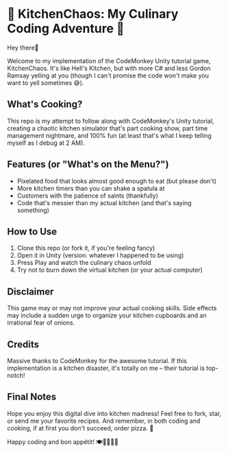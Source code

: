 # 🍳 KitchenChaos: My Culinary Coding Adventure 🥘

Hey there👋

Welcome to my implementation of the CodeMonkey Unity tutorial game, KitchenChaos. It's like Hell's Kitchen, but with more C# and less Gordon Ramsay yelling at you (though I can't promise the code won't make you want to yell sometimes 😅).

## What's Cooking?

This repo is my attempt to follow along with CodeMonkey's Unity tutorial, creating a chaotic kitchen simulator that's part cooking show, part time management nightmare, and 100% fun (at least that's what I keep telling myself as I debug at 2 AM).

## Features (or "What's on the Menu?")

- Pixelated food that looks almost good enough to eat (but please don't)
- More kitchen timers than you can shake a spatula at
- Customers with the patience of saints (thankfully)
- Code that's messier than my actual kitchen (and that's saying something)

## How to Use

1. Clone this repo (or fork it, if you're feeling fancy)
2. Open it in Unity (version: whatever I happened to be using)
3. Press Play and watch the culinary chaos unfold
4. Try not to burn down the virtual kitchen (or your actual computer)

## Disclaimer

This game may or may not improve your actual cooking skills. Side effects may include a sudden urge to organize your kitchen cupboards and an irrational fear of onions.

## Credits

Massive thanks to CodeMonkey for the awesome tutorial. If this implementation is a kitchen disaster, it's totally on me – their tutorial is top-notch!

## Final Notes

Hope you enjoy this digital dive into kitchen madness! Feel free to fork, star, or send me your favorite recipes. And remember, in both coding and cooking, if at first you don't succeed, order pizza. 🍕

Happy coding and bon appétit! 🍽️👨‍🍳👩‍🍳
